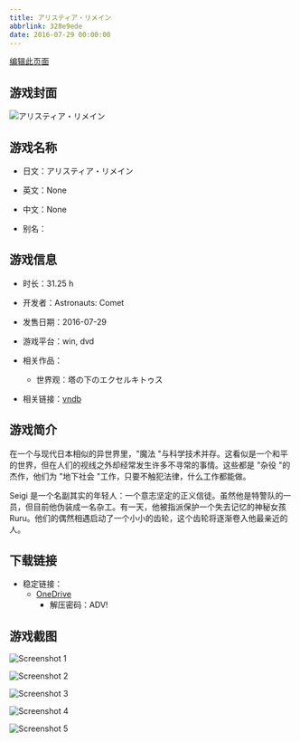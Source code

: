 ```yaml
---
title: アリスティア・リメイン
abbrlink: 328e9ede
date: 2016-07-29 00:00:00
---
```

[编辑此页面](https://github.com/ACG-3/ADV3-source/blob/main/source/_posts/games/%E3%82%A2%E3%83%AA%E3%82%B9%E3%83%86%E3%82%A3%E3%82%A2%E3%83%BB%E3%83%AA%E3%83%A1%E3%82%A4%E3%83%B3.md)

## 游戏封面

![アリスティア・リメイン](https://pan.timero.xyz/d/onedrive/img_lib_001/%E3%82%A2%E3%83%AA%E3%82%B9%E3%83%86%E3%82%A3%E3%82%A2%E3%83%BB%E3%83%AA%E3%83%A1%E3%82%A4%E3%83%B3_cover.avif)


## 游戏名称

- 日文：アリスティア・リメイン
- 英文：None
- 中文：None

- 别名：


## 游戏信息

- 时长：31.25 h
- 开发者：Astronauts: Comet
- 发售日期：2016-07-29
- 游戏平台：win, dvd
- 相关作品：
   - 世界观：塔の下のエクセルキトゥス

- 相关链接：[vndb](https://vndb.org/v19293)


## 游戏简介

在一个与现代日本相似的异世界里，"魔法 "与科学技术并存。这看似是一个和平的世界，但在人们的视线之外却经常发生许多不寻常的事情。这些都是 "杂役 "的杰作，他们为 "地下社会 "工作，只要不触犯法律，什么工作都能做。

Seigi 是一个名副其实的年轻人：一个意志坚定的正义信徒。虽然他是特警队的一员，但目前他伪装成一名杂工。有一天，他被指派保护一个失去记忆的神秘女孩 Ruru。他们的偶然相遇启动了一个小小的齿轮，这个齿轮将逐渐卷入他最亲近的人。




## 下载链接

- 稳定链接：
    - [OneDrive](https://pan.timero.xyz/onedrive/adv_lib_001/%E3%82%A2%E3%83%AA%E3%82%B9%E3%83%86%E3%82%A3%E3%82%A2%E3%83%BB%E3%83%AA%E3%83%A1%E3%82%A4%E3%83%B3)
        - 解压密码：ADV!



## 游戏截图


![Screenshot 1](https://pan.timero.xyz/d/onedrive/img_lib_001/%E3%82%A2%E3%83%AA%E3%82%B9%E3%83%86%E3%82%A3%E3%82%A2%E3%83%BB%E3%83%AA%E3%83%A1%E3%82%A4%E3%83%B3_Screenshot_1.avif)

![Screenshot 2](https://pan.timero.xyz/d/onedrive/img_lib_001/%E3%82%A2%E3%83%AA%E3%82%B9%E3%83%86%E3%82%A3%E3%82%A2%E3%83%BB%E3%83%AA%E3%83%A1%E3%82%A4%E3%83%B3_Screenshot_2.avif)

![Screenshot 3](https://pan.timero.xyz/d/onedrive/img_lib_001/%E3%82%A2%E3%83%AA%E3%82%B9%E3%83%86%E3%82%A3%E3%82%A2%E3%83%BB%E3%83%AA%E3%83%A1%E3%82%A4%E3%83%B3_Screenshot_3.avif)

![Screenshot 4](https://pan.timero.xyz/d/onedrive/img_lib_001/%E3%82%A2%E3%83%AA%E3%82%B9%E3%83%86%E3%82%A3%E3%82%A2%E3%83%BB%E3%83%AA%E3%83%A1%E3%82%A4%E3%83%B3_Screenshot_4.avif)

![Screenshot 5](https://pan.timero.xyz/d/onedrive/img_lib_001/%E3%82%A2%E3%83%AA%E3%82%B9%E3%83%86%E3%82%A3%E3%82%A2%E3%83%BB%E3%83%AA%E3%83%A1%E3%82%A4%E3%83%B3_Screenshot_5.avif)

